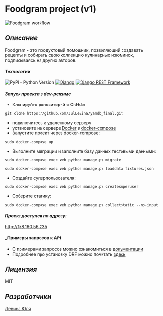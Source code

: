 # __Foodgram project (v1)__
![Foodgram workflow](https://github.com/JulLevina/foodgram-project-react/actions/workflows/foodgram_workflow.yml/badge.svg)

## _Описание_

Foodgram - это продуктовый помощник, позволяющий создавать рецепты и собирать свою коллекцию кулинарных изюминок, подписываясь на других авторов.

#### _Технологии_

![PyPI - Python Version](https://img.shields.io/pypi/pyversions/4?color=green&label=python&logoColor=grey)
[![Django](https://img.shields.io/badge/-Django-464646?style=flat-square&logo=Django)](https://www.djangoproject.com/)
[![Django REST Framework](https://img.shields.io/badge/-Django%20REST%20Framework-464646?style=flat-square&logo=Django%20REST%20Framework)](https://www.django-rest-framework.org/)

#### _Запуск проекта в dev-режиме_

- Клонируйте репозиторий с GitHub:
```
git clone https://github.com/JulLevina/yamdb_final.git
```
- подключитесь к удаленному серверу
- установите на сервере [Docker](https://docs.docker.com/engine/install/) и [docker-compose](https://docs.docker.com/compose/install/)
- Запустите проект через docker-compose:
```
sudo docker-compose up
```
- Выполните миграции и заполните базу данных тестовыми данными:
```
sudo docker-compose exec web python manage.py migrate
```
```
sudo docker-compose exec web python manage.py loaddata fixtures.json
```
- Создайте суперпользователя:
```
sudo docker-compose exec web python manage.py createsuperuser
```
- Соберите статику:
```
sudo docker-compose exec web python manage.py collectstatic --no-input
```

#### _Проект доступен по адресу:_

http://158.160.56.235

#### _Примеры запросов к API

- С примерами запросов можно ознакомиться в [документации](http://localhost/api/docs/redoc.html)
- Подробнее про установку DRF можно почитать [здесь](https://github.com/encode/django-rest-framework/blob/master/README.md )

## _Лицензия_

MIT

## _Разработчики_
[Левина Юля](https://github.com/JulLevina)
